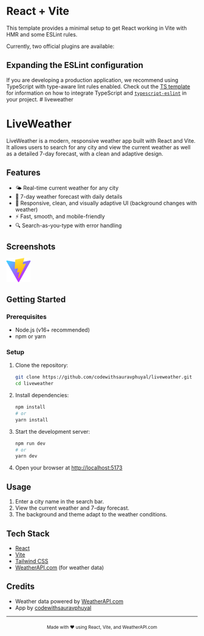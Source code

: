 # React + Vite

This template provides a minimal setup to get React working in Vite with HMR and some ESLint rules.

Currently, two official plugins are available:

## Expanding the ESLint configuration

If you are developing a production application, we recommend using TypeScript with type-aware lint rules enabled. Check out the [TS template](https://github.com/vitejs/vite/tree/main/packages/create-vite/template-react-ts) for information on how to integrate TypeScript and [`typescript-eslint`](https://typescript-eslint.io) in your project.
#   l i v e w e a t h e r 
 
# LiveWeather

LiveWeather is a modern, responsive weather app built with React and Vite. It allows users to search for any city and view the current weather as well as a detailed 7-day forecast, with a clean and adaptive design.

## Features

- 🌤️ Real-time current weather for any city
- 📅 7-day weather forecast with daily details
- 🎨 Responsive, clean, and visually adaptive UI (background changes with weather)
- ⚡ Fast, smooth, and mobile-friendly
- 🔍 Search-as-you-type with error handling

## Screenshots

![LiveWeather Screenshot](public/vite.svg)

## Getting Started

### Prerequisites
- Node.js (v16+ recommended)
- npm or yarn

### Setup

1. Clone the repository:
	```sh
	git clone https://github.com/codewithsauravphuyal/liveweather.git
	cd liveweather
	```
2. Install dependencies:
	```sh
	npm install
	# or
	yarn install
	```
3. Start the development server:
	```sh
	npm run dev
	# or
	yarn dev
	```
4. Open your browser at [http://localhost:5173](http://localhost:5173)

## Usage

1. Enter a city name in the search bar.
2. View the current weather and 7-day forecast.
3. The background and theme adapt to the weather conditions.

## Tech Stack

- [React](https://react.dev/)
- [Vite](https://vitejs.dev/)
- [Tailwind CSS](https://tailwindcss.com/)
- [WeatherAPI.com](https://www.weatherapi.com/) (for weather data)

## Credits

- Weather data powered by [WeatherAPI.com](https://www.weatherapi.com/)
- App by [codewithsauravphuyal](https://github.com/codewithsauravphuyal)

---

<p align="center"><sub>Made with ❤️ using React, Vite, and WeatherAPI.com</sub></p>
 